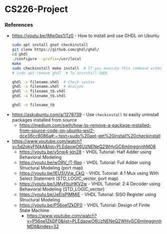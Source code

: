 # CS226-Project


### References
- https://youtu.be/lMw0ps1iTz0 - How to install and use GHDL on Ubuntu
    ```sh
    sudo apt install gnat checkinstall
    git clone https://github.com/ghdl/ghdl/
    cd ghdl
    ./configure --prefix=/usr/local
    make
    sudo checkinstall make install  # If you execute this command without "--install=no" flag, it will automatically create deb package and install it on your system.
    # sudo apt remove ghdl  # To uninstall GHDL
    
    ghdl -s filename.vhdl  # Check syntax
    ghdl -a filename.vhdl  # Analyze
    ghdl -s filename_tb.vhdl
    ghdl -a filename_tb.vhdl

    ghdl -e filename_tb

    ```
- https://askubuntu.com/a/1278739 - Use `checkinstall` to easily uninstall packages installed from source
    - https://medium.com/swlh/how-to-remove-a-package-installed-from-source-code-on-ubuntu-wsl2-dce36cc8086a#:~:text=sudo%20apt-get%20install%20checkinstall
- https://www.youtube.com/watch?v=5d2okyFNjkA&list=PLEdaowO6UzNENeQ2WHyGC6mlmggnnhMD6
    - https://youtu.be/v5nw4-kln28 - VHDL Tutorial: Half Adder using Behavioral Modeling
    - https://youtu.be/wORV_IT-Rao - VHDL Tutorial: Full Adder using Structural Modeling (port map)
    - https://youtu.be/IEUSUVw_CkQ - VHDL Tutorial: 4:1 Mux using With Select Statement (STD_LOGIC_vector, port map)
    - https://youtu.be/UMyFbuHKV2w - VHDL Tutorial: 2:4 Decoder using Behavioral Modeling (STD_LOGIC_vector)
    - https://youtu.be/JeEisPlMMiE - VHDL Tutorial: SISO Register using Structural Modeling
    - https://youtu.be/P56oe1ZkDF0 - VHDL Tutorial: Design of Finite State Machine
        - https://www.youtube.com/watch?v=P56oe1ZkDF0&list=PLEdaowO6UzNENeQ2WHyGC6mlmggnnhMD6&index=32
